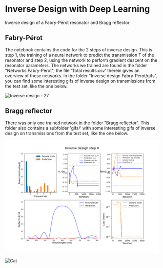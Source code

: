 # Inverse Design with Deep Learning

Inverse design of a Fabry-Pérot resonator and Bragg reflector

## Fabry-Pérot

The notebook contains the code for the 2 steps of inverse design. This is step 1, the training of a neural network to predict the transmission T of the resonator and step 2, using the network to perform gradient descent on the resonator parameters. The networks we trained are found in the folder "Networks Fabry-Pérot", the file 'Total results.csv' therein gives an overview of these networks. In the folder "Inverse design Fabry-Pérot/gifs", you can find some interesting gifs of inverse design on transmissions from the test set, like the one below.

![Inverse design - 27](https://github.com/Joeri38/inverse-design/blob/master/Inverse%20design%20Fabry-P%C3%A9rot/gifs/Inverse%20design%20-%2027.gif)

## Bragg reflector

There was only one trained network in the folder "Bragg reflector". This folder also contains a subfolder 'gifs/' with some interesting gifs of inverse design on transmissions from the test set, like the one below.

![Inverse design - 6921](https://github.com/Joeri38/inverse-design/blob/master/Bragg%20reflector/gifs/Inverse%20design%20-%20transmission%206921.gif)

![Cat](https://media.giphy.com/media/vFKqnCdLPNOKc/giphy.gif)
